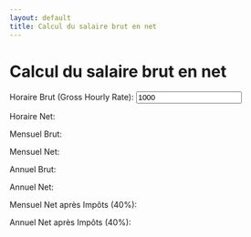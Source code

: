 ```yaml
---
layout: default
title: Calcul du salaire brut en net
---
```


<div class="max-w-4xl mx-auto p-6 bg-white shadow-lg rounded-lg">
  <h1 class="text-3xl font-semibold text-center text-gray-800 mb-6">Calcul du salaire brut en net</h1>

  <!-- Input section -->
  <div class="mb-6">
    <label for="horaireBrut" class="block text-lg font-medium text-gray-700">Horaire Brut (Gross Hourly Rate):</label>
    <input type="number" id="horaireBrut" value="1000" class="mt-2 p-2 border border-gray-300 rounded w-full" />
  </div>

  <!-- Results section -->
  <div class="space-y-4">
    <div>
      <p class="text-lg text-gray-700">Horaire Net: <span id="horaireNet" class="font-bold"></span></p>
    </div>
    <div>
      <p class="text-lg text-gray-700">Mensuel Brut: <span id="mensuelBrut" class="font-bold"></span></p>
    </div>
    <div>
      <p class="text-lg text-gray-700">Mensuel Net: <span id="mensuelNet" class="font-bold"></span></p>
    </div>
    <div>
      <p class="text-lg text-gray-700">Annuel Brut: <span id="annuelBrut" class="font-bold"></span></p>
    </div>
    <div>
      <p class="text-lg text-gray-700">Annuel Net: <span id="annuelNet" class="font-bold"></span></p>
    </div>
    <div>
      <p class="text-lg text-gray-700">Mensuel Net après Impôts (40%): <span id="mensuelNetImpot" class="font-bold"></span></p>
    </div>
    <div>
      <p class="text-lg text-gray-700">Annuel Net après Impôts (40%): <span id="annuelNetImpot" class="font-bold"></span></p>
    </div>
  </div>
</div>